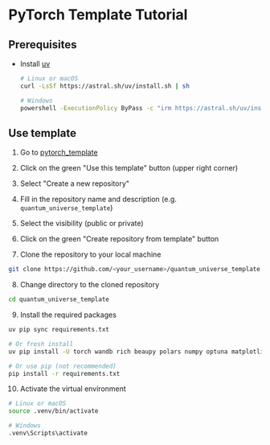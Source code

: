 # PyTorch Template Tutorial

## Prerequisites

- Install [uv](https://docs.astral.sh/uv/)
  ```bash
  # Linux or macOS
  curl -LsSf https://astral.sh/uv/install.sh | sh

  # Windows
  powershell -ExecutionPolicy ByPass -c "irm https://astral.sh/uv/install.ps1 | iex"
  ```

## Use template

1. Go to [pytorch_template](https://github.com/Axect/pytorch_template)

2. Click on the green "Use this template" button (upper right corner)

3. Select "Create a new repository"

4. Fill in the repository name and description (e.g. `quantum_universe_template`)

5. Select the visibility (public or private)

6. Click on the green "Create repository from template" button

7. Clone the repository to your local machine
  ```bash
  git clone https://github.com/<your_username>/quantum_universe_template
  ```

8. Change directory to the cloned repository
  ```bash
  cd quantum_universe_template
  ```

9. Install the required packages
  ```bash
  uv pip sync requirements.txt

  # Or fresh install
  uv pip install -U torch wandb rich beaupy polars numpy optuna matplotlib scienceplots

  # Or use pip (not recommended)
  pip install -r requirements.txt
  ```

10. Activate the virtual environment
  ```bash
  # Linux or macOS
  source .venv/bin/activate

  # Windows
  .venv\Scripts\activate
  ```
